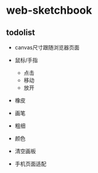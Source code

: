 # web-sketchbook

## todolist

- canvas尺寸跟随浏览器页面



- 鼠标/手指 
    - 点击
    - 移动
    - 放开


- 橡皮
- 画笔
- 粗细
- 颜色
- 清空画板


- 手机页面适配

